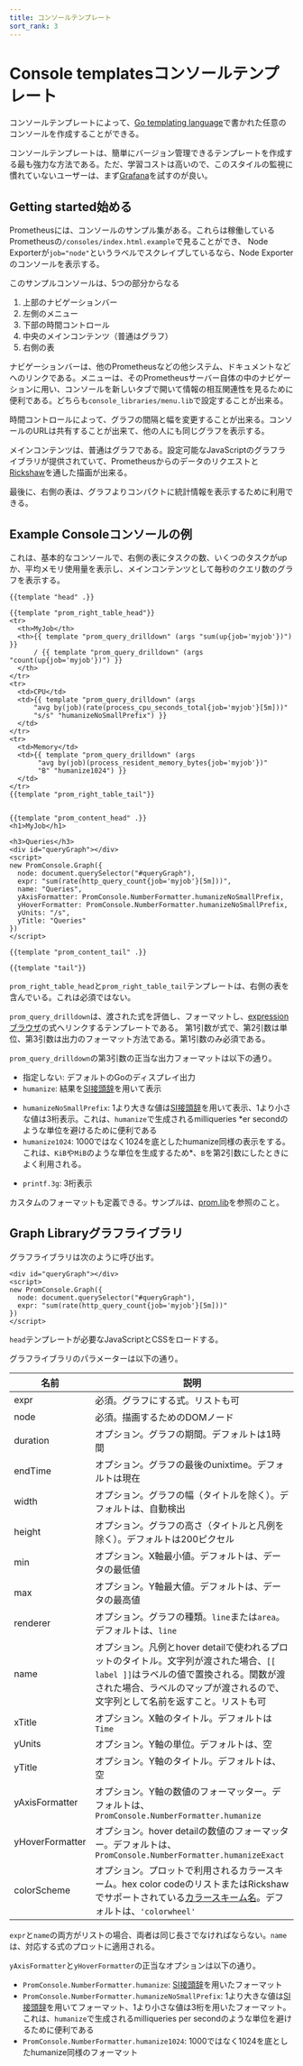 ```yaml
---
title: コンソールテンプレート
sort_rank: 3
---
```


# <span class="anchor-text-supplement">Console templates</span>コンソールテンプレート

コンソールテンプレートによって、[Go templating language](http://golang.org/pkg/text/template/)で書かれた任意のコンソールを作成することができる。

コンソールテンプレートは、簡単にバージョン管理できるテンプレートを作成する最も強力な方法である。ただ、学習コストは高いので、このスタイルの監視に慣れていないユーザーは、まず[Grafana](/ja/docs/visualization/grafana/)を試すのが良い。

## <span class="anchor-text-supplement">Getting started</span>始める

Prometheusには、コンソールのサンプル集がある。これらは稼働しているPrometheusの`/consoles/index.html.example`で見ることができ、
Node Exporterが`job="node"`というラベルでスクレイプしているなら、Node Exporterのコンソールを表示する。

このサンプルコンソールは、5つの部分からなる

1. 上部のナビゲーションバー
2. 左側のメニュー
3. 下部の時間コントロール
4. 中央のメインコンテンツ（普通はグラフ）
5. 右側の表

ナビゲーションバーは、他のPrometheusなどの他システム、ドキュメントなどへのリンクである。メニューは、そのPrometheusサーバー自体の中のナビゲーションに用い、コンソールを新しいタブで開いて情報の相互関連性を見るために便利である。どちらも`console_libraries/menu.lib`で設定することが出来る。

時間コントロールによって、グラフの間隔と幅を変更することが出来る。コンソールのURLは共有することが出来て、他の人にも同じグラフを表示する。

メインコンテンツは、普通はグラフである。設定可能なJavaScriptのグラフライブラリが提供されていて、Prometheusからのデータのリクエストと[Rickshaw](https://tech.shutterstock.com/rickshaw/)を通した描画が出来る。

最後に、右側の表は、グラフよりコンパクトに統計情報を表示するために利用できる。

## <span class="anchor-text-supplement">Example Console</span>コンソールの例

これは、基本的なコンソールで、右側の表にタスクの数、いくつのタスクがupか、平均メモリ使用量を表示し、メインコンテンツとして毎秒のクエリ数のグラフを表示する。

```
{{template "head" .}}

{{template "prom_right_table_head"}}
<tr>
  <th>MyJob</th>
  <th>{{ template "prom_query_drilldown" (args "sum(up{job='myjob'})") }}
      / {{ template "prom_query_drilldown" (args "count(up{job='myjob'})") }}
  </th>
</tr>
<tr>
  <td>CPU</td>
  <td>{{ template "prom_query_drilldown" (args
      "avg by(job)(rate(process_cpu_seconds_total{job='myjob'}[5m]))"
      "s/s" "humanizeNoSmallPrefix") }}
  </td>
</tr>
<tr>
  <td>Memory</td>
  <td>{{ template "prom_query_drilldown" (args
       "avg by(job)(process_resident_memory_bytes{job='myjob'})"
       "B" "humanize1024") }}
  </td>
</tr>
{{template "prom_right_table_tail"}}


{{template "prom_content_head" .}}
<h1>MyJob</h1>

<h3>Queries</h3>
<div id="queryGraph"></div>
<script>
new PromConsole.Graph({
  node: document.querySelector("#queryGraph"),
  expr: "sum(rate(http_query_count{job='myjob'}[5m]))",
  name: "Queries",
  yAxisFormatter: PromConsole.NumberFormatter.humanizeNoSmallPrefix,
  yHoverFormatter: PromConsole.NumberFormatter.humanizeNoSmallPrefix,
  yUnits: "/s",
  yTitle: "Queries"
})
</script>

{{template "prom_content_tail" .}}

{{template "tail"}}
```

`prom_right_table_head`と`prom_right_table_tail`テンプレートは、右側の表を含んでいる。これは必須ではない。

`prom_query_drilldown`は、渡された式を評価し、フォーマットし、[expressionブラウザ](/ja/docs/visualization/browser/)の式へリンクするテンプレートである。
第1引数が式で、第2引数は単位、第3引数は出力のフォーマット方法である。第1引数のみ必須である。

`prom_query_drilldown`の第3引数の正当な出力フォーマットは以下の通り。

* 指定しない: デフォルトのGoのディスプレイ出力
* `humanize`: 結果を[SI接頭辞](https://ja.wikipedia.org/wiki/SI%E6%8E%A5%E9%A0%AD%E8%BE%9E)を用いて表示
- `humanizeNoSmallPrefix`: 1より大きな値は[SI接頭辞](https://ja.wikipedia.org/wiki/SI%E6%8E%A5%E9%A0%AD%E8%BE%9E)を用いて表示、1より小さな値は3桁表示。これは、`humanize`で生成されるmilliqueries *er secondのような単位を避けるために便利である
- `humanize1024`: 1000ではなく1024を底としたhumanize同様の表示をする。これは、`KiB`や`MiB`のような単位を生成するため*、`B`を第2引数にしたときによく利用される。
* `printf.3g`: 3桁表示

カスタムのフォーマットも定義できる。サンプルは、[prom.lib](https://github.com/prometheus/prometheus/blob/master/console_libraries/prom.lib)を参照のこと。

## <span class="anchor-text-supplement">Graph Library</span>グラフライブラリ

グラフライブラリは次のように呼び出す。

```
<div id="queryGraph"></div>
<script>
new PromConsole.Graph({
  node: document.querySelector("#queryGraph"),
  expr: "sum(rate(http_query_count{job='myjob'}[5m]))"
})
</script>
```

`head`テンプレートが必要なJavaScriptとCSSをロードする。

グラフライブラリのパラメーターは以下の通り。

| 名前          | 説明
| ------------- | -------------
| expr          | 必須。グラフにする式。リストも可
| node          | 必須。描画するためのDOMノード
| duration      | オプション。グラフの期間。デフォルトは1時間
| endTime       | オプション。グラフの最後のunixtime。デフォルトは現在
| width         | オプション。グラフの幅（タイトルを除く）。デフォルトは、自動検出
| height        | オプション。グラフの高さ（タイトルと凡例を除く）。デフォルトは200ピクセル
| min           | オプション。X軸最小値。デフォルトは、データの最低値
| max           | オプション。Y軸最大値。デフォルトは、データの最高値
| renderer      | オプション。グラフの種類。`line`または`area`。デフォルトは、`line`
| name          | オプション。凡例とhover detailで使われるプロットのタイトル。文字列が渡された場合、`[[ label ]]`はラベルの値で置換される。関数が渡された場合、ラベルのマップが渡されるので、文字列として名前を返すこと。リストも可
| xTitle        | オプション。X軸のタイトル。デフォルトは`Time`
| yUnits        | オプション。Y軸の単位。デフォルトは、空
| yTitle        | オプション。Y軸のタイトル。デフォルトは、空
| yAxisFormatter | オプション。Y軸の数値のフォーマッター。デフォルトは、`PromConsole.NumberFormatter.humanize`
| yHoverFormatter | オプション。hover detailの数値のフォーマッター。デフォルトは、`PromConsole.NumberFormatter.humanizeExact`
| colorScheme   | オプション。プロットで利用されるカラースキーム。hex color codeのリストまたはRickshawでサポートされている[カラースキーム名](https://github.com/shutterstock/rickshaw/blob/master/src/js/Rickshaw.Fixtures.Color.js)。デフォルトは、`'colorwheel'`

`expr`と`name`の両方がリストの場合、両者は同じ長さでなければならない。`name`は、対応する式のプロットに適用される。

`yAxisFormatter`と`yHoverFormatter`の正当なオプションは以下の通り。

* `PromConsole.NumberFormatter.humanize`: [SI接頭辞](https://ja.wikipedia.org/wiki/SI%E6%8E%A5%E9%A0%AD%E8%BE%9E)を用いたフォーマット
* `PromConsole.NumberFormatter.humanizeNoSmallPrefix`: 1より大きな値は[SI接頭辞](https://ja.wikipedia.org/wiki/SI%E6%8E%A5%E9%A0%AD%E8%BE%9E)を用いてフォーマット、1より小さな値は3桁を用いたフォーマット。これは、`humanize`で生成されるmilliqueries per secondのような単位を避けるために便利である
* `PromConsole.NumberFormatter.humanize1024`: 1000ではなく1024を底としたhumanize同様のフォーマット

